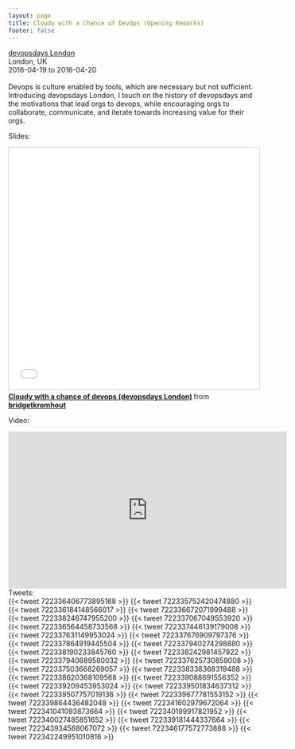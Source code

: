 ```yaml
---
layout: page
title: Cloudy with a Chance of DevOps (Opening Remarks)
footer: false
---
```


<div class="views-field views-field-nothing">        <span class="field-content views-field-field-details"><a href="http://www.devopsdays.org/events/2016-london/program/">devopsdays London</a><br>London, UK<br><span class="date-display-start">2016-04-19</span> to <span class="date-display-end">2016-04-20</span></span></div>
<br>
Devops is culture enabled by tools, which are necessary but not sufficient. Introducing devopsdays London, I touch on the history of devopsdays and the motivations that lead orgs to devops, while encouraging orgs to collaborate, communicate, and iterate towards increasing value for their orgs.
<br>

Slides:
<br>

<iframe src="//www.slideshare.net/slideshow/embed_code/key/pFTTUzTlE7rNkT" width="595" height="485" frameborder="0" marginwidth="0" marginheight="0" scrolling="no" style="border:1px solid #CCC; border-width:1px; margin-bottom:5px; max-width: 100%;" allowfullscreen> </iframe> <div style="margin-bottom:5px"> <strong> <a href="//www.slideshare.net/bridgetkromhout/cloudy-with-a-chance-of-devops-devopsdays-london" title="Cloudy with a chance of devops (devopsdays London)" target="_blank">Cloudy with a chance of devops (devopsdays London)</a> </strong> from <strong><a href="//www.slideshare.net/bridgetkromhout" target="_blank">bridgetkromhout</a></strong> </div>

Video:
<br>
<iframe width="560" height="315" src="https://www.youtube.com/embed/O4de9h5Rars" frameborder="0" allowfullscreen></iframe>
<br>
Tweets:

<br>
{{< tweet 722336406773895168 >}}
{{< tweet 722335752420474880 >}}
{{< tweet 722336184148566017 >}}
{{< tweet 722336672071999488 >}}
{{< tweet 722338246747955200 >}}
{{< tweet 722337067049553920 >}}
{{< tweet 722336564458733568 >}}
{{< tweet 722337446139179008 >}}
{{< tweet 722337631149953024 >}}
{{< tweet 722337676909797376 >}}
{{< tweet 722337864919445504 >}}
{{< tweet 722337940274298880 >}}
{{< tweet 722338190233845760 >}}
{{< tweet 722338242981457922 >}}
{{< tweet 722337940689580032 >}}
{{< tweet 722337625730859008 >}}
{{< tweet 722337503668269057 >}}
{{< tweet 722338338368319488 >}}
{{< tweet 722338620368109568 >}}
{{< tweet 722339088691556352 >}}
{{< tweet 722339209453953024 >}}
{{< tweet 722339501834637312 >}}
{{< tweet 722339507757019136 >}}
{{< tweet 722339677781553152 >}}
{{< tweet 722339864436482048 >}}
{{< tweet 722341602979672064 >}}
{{< tweet 722341041093873664 >}}
{{< tweet 722340199917821952 >}}
{{< tweet 722340027485851652 >}}
{{< tweet 722339181444337664 >}}
{{< tweet 722343934568067072 >}}
{{< tweet 722346177572773888 >}}
{{< tweet 722342249951010816 >}}
